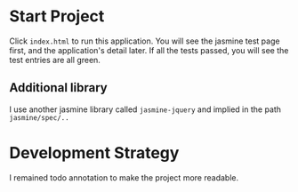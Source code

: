 # Start Project

Click `index.html` to run this application. You will see the jasmine test page first, and the application's detail later.
If all the tests passed, you will see the test entries are all green.


## Additional library

I use another jasmine library called `jasmine-jquery` and implied in the path `jasmine/spec/..`


# Development Strategy
I remained todo annotation to make the project more readable.
